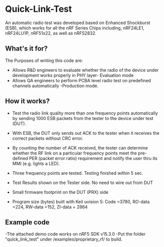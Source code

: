 # Quick-Link-Test
An automatic radio test was developed based on Enhanced Shockburst (ESB), which works for all the nRF Series Chips including, nRF24LE1, nRF24LU1P, nRF51x22, as well as nRF52832. 

## What's it for?
The Purposes of writing this code are:

- Allows R&D engineers to evaluate whether the radio of the device under development works properly in PHY layer- Evaluation mode
- Allows QA engineers to perform PCBA level radio test on predefined channels automatically -Production mode.

## How it works?
- Test the radio link quality more than one frequency points automatically by sending 1000 ESB packets from the tester to the device under test (DUT).

- With ESB, the DUT only sends out ACK to the tester when it receives the correct packets without CRC error.

- By counting the number of ACK received, the tester can determine whether the RF link on a particular frequency points meet the pre-defined PER (packet error ratio) requirement and notify the user thru its MMI (e.g. lights a LED).

- Three frequency points are tested. Testing finished within 5 sec.

- Test Results shown on the Tester side. No need to wire out from DUT

- Small firmware footprint on the DUT (PRX) side

- Program size (bytes) built with Keil uvision 5: Code =3780, RO-data =224, RW-data =152, ZI-data = 2864

## Example code
-The attached demo code works on nRF5 SDK v15.3.0
-Put the folder "quick_link_test" under /examples/proprietary_rf/ to build.
